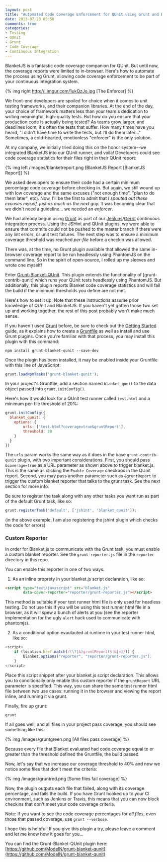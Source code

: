 ```yaml
---
layout: post
title: "Automated Code Coverage Enforcement for QUnit using Grunt and Blanket"
date: 2013-07-20 09:50
comments: true
categories: 
- Testing 
- QUnit
- Grunt
- Code Coverage
- Continuous Integration
---
```

BlanketJS is a fantastic code coverage companion for QUnit.  But until now, the coverage reports were limited to in-browser.  Here's how to automate the process using Grunt, allowing code coverage enforcement to be part of your continuous integration system.

<!-- more -->

{% img right http://i.imgur.com/1ukQzJo.jpg [The Enforcer] %}

We front-end developers are spoiled for choice when it comes to unit testing frameworks, and their companion libraries.  At the end of the day, your choice of framework matters less than your team's dedication to writing meaningful, high-quality tests.  But how do you ensure that your production code is actually being tested?  As teams grow larger, and deadlines loom, it's often the tests that suffer.  How many times have you heard, "I didn't have time to write the tests, but I'll do them later..."  Sometimes, a cold-hearted, emotionless "enforcer" is the only solution.

At my company, we initially tried doing this on the honor system--we integrated BlanketJS into our QUnit runner, and voila! Developers could see code coverage statistics for their files right in their QUnit report:

{% img left /images/blanketreport.png [BlanketJS Report [BlanketJS Report]] %}

We asked developers to ensure their code had a certain minimum percentage code coverage before checking in.  But again, we still wound up with low coverage and the same excuses ("not enough time", "plan to do them later", etc).  Now, I'll be the first to admit that *I spouted out these excuses myself, just as much as the next guy.*  It was becoming clear that we didn't need a guideline... we needed an *enforcer*.

We had already begun using [Grunt](http://gruntjs.org) as part of our [Jenkins](http://jenkins-ci.org)/[Gerrit](http://code.google.com/p/gerrit/) continuous integration process.  Using the JSHint and QUnit plugins, we were able to ensure that commits could not be pushed to the master branch if there were any lint errors, or unit test failures.  The next step was to ensure a minimum coverage threshold was reached *per-file* before a checkin was allowed.  

There was, at the time, no Grunt plugin available that allowed the same in-browser coverage report to be run headlessly using PhantomJS on the command line.  So in the spirit of open-source, I rolled up my sleeves and wrote one myself!

Enter [Grunt-Blanket-QUnit](https://github.com/ModelN/grunt-blanket-qunit).  This plugin extends the functionality of [grunt-contrib-qunit] which runs your QUnit tests headlessly using PhantomJS.  But additionally, this plugin reports Blanket code coverage statistics and will fail the build if the minimum thresholds you define are not met.

Here's how to set it up.  Note that these instructions assume prior knowledge of QUnit and BlanketJS.  If you haven't yet gotten those two set up and working together, the rest of this post probably won't make much sense.

If you haven't used [Grunt](http://gruntjs.com/) before, be sure to check out the [Getting Started](http://gruntjs.com/getting-started) guide, as it explains how to create a [Gruntfile](http://gruntjs.com/sample-gruntfile) as well as install and use Grunt plugins. Once you're familiar with that process, you may install this plugin with this command:

```
npm install grunt-blanket-qunit --save-dev
```

Once the plugin has been installed, it may be enabled inside your Gruntfile with this line of JavaScript:

```js
grunt.loadNpmTasks('grunt-blanket-qunit');
```

In your project's Gruntfile, add a section named `blanket_qunit` to the data object passed into `grunt.initConfig()`.

Here's how it would look for a QUnit test runner called `test.html` and a minimum per-file threshold of 20%:

```js
grunt.initConfig({
  blanket_qunit: {
    options: {
		urls: ['test.html?coverage=true&gruntReport'],
        threshold: 20
    }
  }
})
```

The `urls` param works the same way as it does in the base `grunt-contrib-qunit` plugin, with two important considerations.  First, you should pass `&coverage=true` as a URL parameter as shown above to trigger blanket.js.  This is the same as clicking the `Enable Coverage` checkbox in the QUnit report.  Second, you may pass another parameter such as `&gruntReport` to trigger the custom blanket reporter that talks to the grunt task.  See the next section for more info.

Be sure to register the task along with any other tasks you want run as part of the default Grunt task, like so:

```js
grunt.registerTask('default', ['jshint', 'blanket_qunit']);
```

(in the above example, I am also registering the jshint plugin which checks the code for errors)

### Custom Reporter

In order for Blanket.js to communicate with the Grunt task, you must enable a custom blanket reporter.  See the `grunt-reporter.js` file in the `reporter` directory in this repo.

You can enable this reporter in one of two ways:

1. As an inline proprety in your blanket.js script declaration, like so:

```html
<script type="text/javascript" src="blanket.js"
        data-cover-reporter="reporter/grunt-reporter.js"></script>
```

This method is suitable if your test runner html file is only used for headless testing.  Do not use this if you will be using this test runner html file in a browser, as it will spew a bunch of alerts at you (see the reporter implementation for the ugly `alert` hack used to communicate with phantomjs).

2. As a conditional option evaulauted at runtime in your test runner html, like so:

```js
<script>
    if (location.href.match(/(\?|&)gruntReport($|&|=)/)) {
        blanket.options("reporter", "reporter/grunt-reporter.js");
    }
</script>
``` 

Place this script snippet after your blanket.js script declaration.  This allows you to conditionally only enable this custom reporter if the `gruntReport` URL parameter is specified.  This way, you can share the same test runner html file between two use cases: running it in the browser and viewing the report inline, and running it via grunt. 

Finally, fire up grunt:

```
grunt
```

If all goes well, and all files in your project pass coverage, you should see something like this:

{% img /images/gruntgreen.png [All files pass coverage] %}

Because every file that Blanket evaluated had code coverage equal to or greater than the threshold defined the Gruntfile, the build passed.

Now, let's say that we increase our coverage threshold to 40% and now we notice some files that don't meet the criteria:

{% img /images/gruntred.png [Some files fail coverage] %}

Now, the plugin outputs each file that failed, along with its coverage percentage, and fails the build.  If you have Grunt hooked up to your CI environment, such as Jenkins or Travis, this means that you can now block checkins that don't meet your code coverage criteria.

Note: If you want to see the code coverage percentages for *all files*, even those that passed coverage, use `grunt --verbose`.

I hope this is helpful!  If you give this plugin a try, please leave a comment and let me know how it goes for you...

You can find the Grunt-Blanket-QUnit plugin here: [https://github.com/ModelN/grunt-blanket-qunit](https://github.com/ModelN/grunt-blanket-qunit)